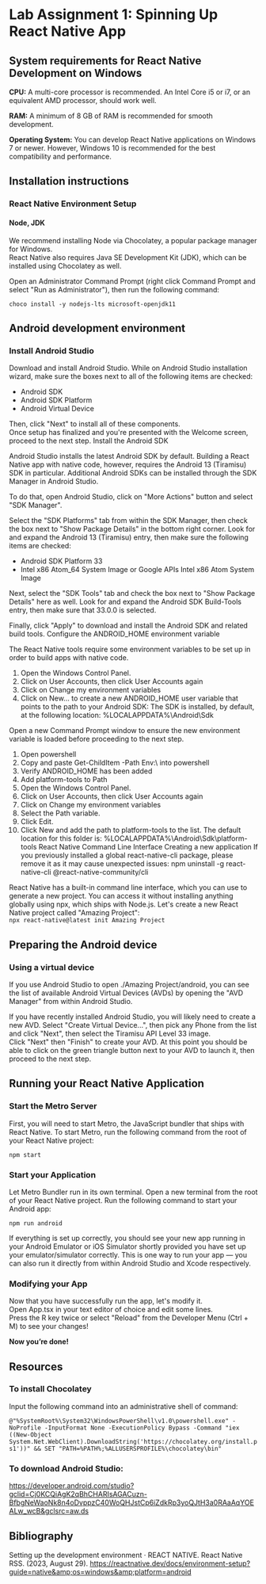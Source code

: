 # Lab Assignment 1: Spinning Up React Native App

## System requirements for React Native Development on Windows
**CPU:** A multi-core processor is recommended. An Intel Core i5 or i7, or an equivalent AMD processor, should work well. <br>

**RAM:** A minimum of 8 GB of RAM is recommended for smooth development. <br>

**Operating System:** You can develop React Native applications on Windows 7 or newer. However, Windows 10 is recommended for the best compatibility and performance.<br>

## Installation instructions
### React Native Environment Setup
#### Node, JDK
We recommend installing Node via Chocolatey, a popular package manager for Windows.<br>
React Native also requires Java SE Development Kit (JDK), which can be installed using Chocolatey as well.<br>

Open an Administrator Command Prompt (right click Command Prompt and select "Run as Administrator"), then run the following command: <br>

`choco install -y nodejs-lts microsoft-openjdk11`

## Android development environment
### Install Android Studio
Download and install Android Studio. While on Android Studio installation wizard, make sure the boxes next to all of the following items are checked: <br>
*	Android SDK
*	Android SDK Platform
*	Android Virtual Device

Then, click "Next" to install all of these components. <br>
Once setup has finalized and you're presented with the Welcome screen, proceed to the next step.
Install the Android SDK <br>

Android Studio installs the latest Android SDK by default. Building a React Native app with native code, however, requires the Android 13 (Tiramisu) SDK in particular. Additional Android SDKs can be installed through the SDK Manager in Android Studio. <br>

To do that, open Android Studio, click on "More Actions" button and select "SDK Manager". <br>

Select the "SDK Platforms" tab from within the SDK Manager, then check the box next to "Show Package Details" in the bottom right corner. Look for and expand the Android 13 (Tiramisu) entry, then make sure the following items are checked:<br>

*	Android SDK Platform 33
*	Intel x86 Atom_64 System Image or Google APIs Intel x86 Atom System Image

Next, select the "SDK Tools" tab and check the box next to "Show Package Details" here as well. Look for and expand the Android SDK Build-Tools entry, then make sure that 33.0.0 is selected. <br>

Finally, click "Apply" to download and install the Android SDK and related build tools.
Configure the ANDROID_HOME environment variable <br>

The React Native tools require some environment variables to be set up in order to build apps with native code. <br>

1.	Open the Windows Control Panel.
2.	Click on User Accounts, then click User Accounts again
3.	Click on Change my environment variables
4.	Click on New... to create a new ANDROID_HOME user variable that points to the path to your Android SDK:
The SDK is installed, by default, at the following location: %LOCALAPPDATA%\Android\Sdk

Open a new Command Prompt window to ensure the new environment variable is loaded before proceeding to the next step.
1.	Open powershell
2.	Copy and paste Get-ChildItem -Path Env:\ into powershell
3.	Verify ANDROID_HOME has been added
4. Add platform-tools to Path
1.	Open the Windows Control Panel.
2.	Click on User Accounts, then click User Accounts again
3.	Click on Change my environment variables
4.	Select the Path variable.
5.	Click Edit.
6.	Click New and add the path to platform-tools to the list.
The default location for this folder is: %LOCALAPPDATA%\Android\Sdk\platform-tools
React Native Command Line Interface
Creating a new application
If you previously installed a global react-native-cli package, please remove it as it may cause unexpected issues: npm uninstall -g react-native-cli @react-native-community/cli

React Native has a built-in command line interface, which you can use to generate a new project. You can access it without installing anything globally using npx, which ships with Node.js. Let's create a new React Native project called "Amazing Project":<br>
`npx react-native@latest init Amazing Project`

## Preparing the Android device
### Using a virtual device
If you use Android Studio to open ./Amazing Project/android, you can see the list of available Android Virtual Devices (AVDs) by opening the "AVD Manager" from within Android Studio. <br>

If you have recently installed Android Studio, you will likely need to create a new AVD. Select "Create Virtual Device...", then pick any Phone from the list and click "Next", then select the Tiramisu API Level 33 image. <br>
Click "Next" then "Finish" to create your AVD. At this point you should be able to click on the green triangle button next to your AVD to launch it, then proceed to the next step. <br>

## Running your React Native Application
### Start the Metro Server
First, you will need to start Metro, the JavaScript bundler that ships with React Native.
To start Metro, run the following command from the root of your React Native project:<br>

`npm start`

### Start your Application
Let Metro Bundler run in its own terminal. Open a new terminal from the root of your React Native project. Run the following command to start your Android app: <br>

`npm run android`

If everything is set up correctly, you should see your new app running in your Android Emulator or iOS Simulator shortly provided you have set up your emulator/simulator correctly.
This is one way to run your app — you can also run it directly from within Android Studio and Xcode respectively. <br>

### Modifying your App
Now that you have successfully run the app, let's modify it. <br>
Open App.tsx in your text editor of choice and edit some lines. <br>
Press the R key twice or select "Reload" from the Developer Menu (Ctrl + M) to see your changes!<br>

**Now you’re done!**

## Resources
### To install Chocolatey
Input the following command into an administrative shell of command: <br>
 
`@"%SystemRoot%\System32\WindowsPowerShell\v1.0\powershell.exe" -NoProfile -InputFormat None -ExecutionPolicy Bypass -Command "iex ((New-Object System.Net.WebClient).DownloadString('https://chocolatey.org/install.ps1'))" && SET "PATH=%PATH%;%ALLUSERSPROFILE%\chocolatey\bin"`

### To download Android Studio:
https://developer.android.com/studio?gclid=Cj0KCQiAgK2qBhCHARIsAGACuzn-BfbgNeWaoNk8n4oDvppzC40WoQHJstCp6iZdkRp3yoQJtH3a0RAaAqYOEALw_wcB&gclsrc=aw.ds

## Bibliography
Setting up the development environment · REACT NATIVE. React Native RSS. (2023, August 29). https://reactnative.dev/docs/environment-setup?guide=native&amp;os=windows&amp;platform=android
 
